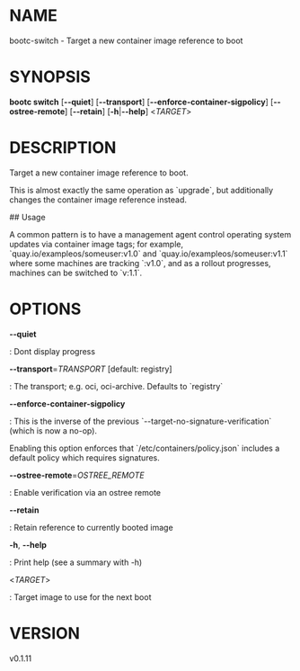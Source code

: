 # NAME

bootc-switch - Target a new container image reference to boot

# SYNOPSIS

**bootc switch** \[**\--quiet**\] \[**\--transport**\]
\[**\--enforce-container-sigpolicy**\] \[**\--ostree-remote**\]
\[**\--retain**\] \[**-h**\|**\--help**\] \<*TARGET*\>

# DESCRIPTION

Target a new container image reference to boot.

This is almost exactly the same operation as \`upgrade\`, but
additionally changes the container image reference instead.

\## Usage

A common pattern is to have a management agent control operating system
updates via container image tags; for example,
\`quay.io/exampleos/someuser:v1.0\` and
\`quay.io/exampleos/someuser:v1.1\` where some machines are tracking
\`:v1.0\`, and as a rollout progresses, machines can be switched to
\`v:1.1\`.

# OPTIONS

**\--quiet**

:   Dont display progress

**\--transport**=*TRANSPORT* \[default: registry\]

:   The transport; e.g. oci, oci-archive. Defaults to \`registry\`

**\--enforce-container-sigpolicy**

:   This is the inverse of the previous
    \`\--target-no-signature-verification\` (which is now a no-op).

Enabling this option enforces that \`/etc/containers/policy.json\`
includes a default policy which requires signatures.

**\--ostree-remote**=*OSTREE_REMOTE*

:   Enable verification via an ostree remote

**\--retain**

:   Retain reference to currently booted image

**-h**, **\--help**

:   Print help (see a summary with -h)

\<*TARGET*\>

:   Target image to use for the next boot

# VERSION

v0.1.11
